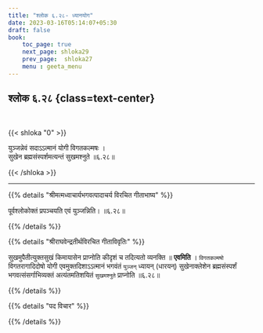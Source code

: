 ```yaml
---
title: "श्लोक ६.२८- ध्यानयोग"
date: 2023-03-16T05:14:07+05:30
draft: false
book:
    toc_page: true
    next_page: shloka29
    prev_page:  shloka27
    menu : geeta_menu
---
```




## श्लोक ६.२८ {class=text-center}

<br/>

{{< shloka  "0"  >}}

युञ्जन्नेवं सदाऽऽत्मानं योगी विगतकल्मषः ।  
सुखेन ब्रह्मसंस्पर्शमत्यन्तं सुखमश्नुते ॥६.२८॥

{{< /shloka >}}

---


{{% details "श्रीमत्मध्वाचार्यभगवत्पादाचर्य विरचित  गीताभाष्य" %}}

पूर्वश्लोकोक्तं प्रपञ्चयति एवं युञ्जन्निति। ॥६.२८॥

{{% /details %}}



{{% details "श्रीराघवेन्द्रतीर्थविरचित गीताविवृतिः" %}}

सुखमुपैतीत्युक्तसुखं किमायासेन प्राप्नोति कीदृशं च तदित्यतो व्यनक्ति ॥
**एवमिति** । `विगतकल्मषो` विगतरागादिदोषो योगी एवमुक्तदिशाऽऽत्मानं 
भगवंतं `युञ्जन्` ध्यायन् (धारयन्) सुखेनाक्लेशेन 
ब्रह्मसंस्पर्शं भगवत्संसर्गाभिव्यक्तं अत्यंतमतिशयितं `सुखमश्नुते`
प्राप्नोति  ॥६.२८॥

{{% /details %}}



{{% details "पद विचार" %}}


{{% /details %}}
